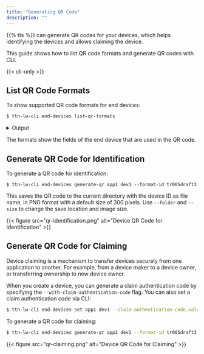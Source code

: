 ```yaml
---
title: "Generating QR Code"
description: ""
---
```


{{% tts %}} can generate QR codes for your devices, which helps identifying the devices and allows claiming the device.

This guide shows how to list QR code formats and generate QR codes with CLI.

<!--more-->

{{< cli-only >}}

## List QR Code Formats

To show supported QR code formats for end devices:

```bash
$ ttn-lw-cli end-devices list-qr-formats
```

<details><summary>Output</summary>

```json
{
  "formats": {
    "tr005draft3": {
      "name": "LoRa Alliance TR005 Draft 3",
      "description": "Standard QR code format defined by LoRa Alliance.",
      "field_mask": {
        "paths": [
          "claim_authentication_code.value",
          "ids.dev_eui",
          "ids.join_eui"
        ]
      }
    }
  }
}
```
</details>

The formats show the fields of the end device that are used in the QR code.

## Generate QR Code for Identification

To generate a QR code for identification:

```
$ ttn-lw-cli end-devices generate-qr app1 dev1 --format-id tr005draft3
```

This saves the QR code to the current directory with the device ID as file name, in PNG format with a default size of 300 pixels. Use `--folder` and `--size` to change the save location and image size.

{{< figure src="qr-identification.png" alt="Device QR Code for Identification" >}}

## Generate QR Code for Claiming

Device claiming is a mechanism to transfer devices securely from one application to another. For example, from a device maker to a device owner, or transferring ownership to new device owner.

When you create a device, you can generate a claim authentication code by specifying the `--with-claim-authentication-code` flag. You can also set a claim authentication code via CLI:

```bash
$ ttn-lw-cli end-devices set app1 dev1 --claim-authentication-code.value=ABCD
```

To generate a QR code for claiming:

```bash
$ ttn-lw-cli end-devices generate-qr app1 dev1 --format-id tr005draft3
```

{{< figure src="qr-claiming.png" alt="Device QR Code for Claiming" >}}
